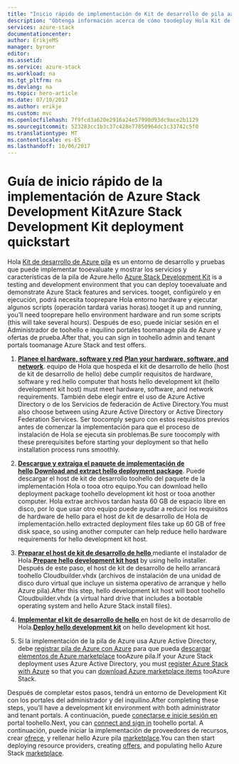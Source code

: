 ```yaml
---
title: "Inicio rápido de implementación de Kit de desarrollo de pila aaaAzure | Documentos de Microsoft"
description: "Obtenga información acerca de cómo toodeploy Hola Kit de desarrollo de pila de Azure"
services: azure-stack
documentationcenter: 
author: ErikjeMS
manager: byronr
editor: 
ms.assetid: 
ms.service: azure-stack
ms.workload: na
ms.tgt_pltfrm: na
ms.devlang: na
ms.topic: hero-article
ms.date: 07/10/2017
ms.author: erikje
ms.custom: mvc
ms.openlocfilehash: 7f9fcd3a620e2916a24e57990d93dc9ace2b1129
ms.sourcegitcommit: 523283cc1b3c37c428e77850964dc1c33742c5f0
ms.translationtype: MT
ms.contentlocale: es-ES
ms.lasthandoff: 10/06/2017
---
```

# <a name="azure-stack-development-kit-deployment-quickstart"></a><span data-ttu-id="cd485-103">Guía de inicio rápido de la implementación de Azure Stack Development Kit</span><span class="sxs-lookup"><span data-stu-id="cd485-103">Azure Stack Development Kit deployment quickstart</span></span>

<span data-ttu-id="cd485-104">Hola [Kit de desarrollo de Azure pila](azure-stack-poc.md) es un entorno de desarrollo y pruebas que puede implementar tooevaluate y mostrar los servicios y características de la pila de Azure.</span><span class="sxs-lookup"><span data-stu-id="cd485-104">hello [Azure Stack Development Kit](azure-stack-poc.md) is a testing and development environment that you can deploy tooevaluate and demonstrate Azure Stack features and services.</span></span> <span data-ttu-id="cd485-105">tooget, configúrelo y en ejecución, podrá necesita tooprepare Hola entorno hardware y ejecutar algunos scripts (operación tardará varias horas).</span><span class="sxs-lookup"><span data-stu-id="cd485-105">tooget it up and running, you’ll need tooprepare hello environment hardware and run some scripts (this will take several hours).</span></span> <span data-ttu-id="cd485-106">Después de eso, puede iniciar sesión en el Administrador de toohello e inquilino portales toomanage pila de Azure y ofertas de prueba.</span><span class="sxs-lookup"><span data-stu-id="cd485-106">After that, you can sign in toohello admin and tenant portals toomanage Azure Stack and test offers.</span></span> 

1. <span data-ttu-id="cd485-107">[**Planee el hardware, software y red**](azure-stack-deploy.md).</span><span class="sxs-lookup"><span data-stu-id="cd485-107">[**Plan your hardware, software, and network**](azure-stack-deploy.md).</span></span> <span data-ttu-id="cd485-108">equipo de Hola que hospeda el kit de desarrollo de hello (host de kit de desarrollo de hello) debe cumplir requisitos de hardware, software y red.</span><span class="sxs-lookup"><span data-stu-id="cd485-108">hello computer that hosts hello development kit (hello development kit host) must meet hardware, software, and network requirements.</span></span> <span data-ttu-id="cd485-109">También debe elegir entre el uso de Azure Active Directory o de los Servicios de federación de Active Directory.</span><span class="sxs-lookup"><span data-stu-id="cd485-109">You must also choose between using Azure Active Directory or Active Directory Federation Services.</span></span> <span data-ttu-id="cd485-110">Ser toocomply seguro con estos requisitos previos antes de comenzar la implementación para que el proceso de instalación de Hola se ejecuta sin problemas.</span><span class="sxs-lookup"><span data-stu-id="cd485-110">Be sure toocomply with these prerequisites before starting your deployment so that hello installation process runs smoothly.</span></span> 

2. <span data-ttu-id="cd485-111">[**Descargue y extraiga el paquete de implementación de hello**](azure-stack-run-powershell-script.md#download-and-extract-the-development-kit).</span><span class="sxs-lookup"><span data-stu-id="cd485-111">[**Download and extract hello deployment package**](azure-stack-run-powershell-script.md#download-and-extract-the-development-kit).</span></span> <span data-ttu-id="cd485-112">Puede descargar el host de kit de desarrollo toohello del paquete de la implementación Hola o tooa otro equipo.</span><span class="sxs-lookup"><span data-stu-id="cd485-112">You can download hello deployment package toohello development kit host or tooa another computer.</span></span> <span data-ttu-id="cd485-113">Hola extrae archivos tardan hasta 60 GB de espacio libre en disco, por lo que usar otro equipo puede ayudar a reducir los requisitos de hardware de hello para el host de kit de desarrollo de Hola de implementación.</span><span class="sxs-lookup"><span data-stu-id="cd485-113">hello extracted deployment files take up 60 GB of free disk space, so using another computer can help reduce hello hardware requirements for hello development kit host.</span></span>

3. <span data-ttu-id="cd485-114">[**Preparar el host de kit de desarrollo de hello** ](azure-stack-run-powershell-script.md#prepare-the-development-kit-host) mediante el instalador de Hola.</span><span class="sxs-lookup"><span data-stu-id="cd485-114">[**Prepare hello development kit host**](azure-stack-run-powershell-script.md#prepare-the-development-kit-host) by using hello installer.</span></span> <span data-ttu-id="cd485-115">Después de este paso, el host de kit de desarrollo de hello arrancará toohello Cloudbuilder.vhdx (archivos de instalación de una unidad de disco duro virtual que incluye un sistema operativo de arranque y hello Azure pila).</span><span class="sxs-lookup"><span data-stu-id="cd485-115">After this step, hello development kit host will boot toohello Cloudbuilder.vhdx (a virtual hard drive that includes a bootable operating system and hello Azure Stack install files).</span></span>

4. <span data-ttu-id="cd485-116">[**Implementar el kit de desarrollo de hello** ](azure-stack-run-powershell-script.md#deploy-the-development-kit) en host de kit de desarrollo de Hola.</span><span class="sxs-lookup"><span data-stu-id="cd485-116">[**Deploy hello development kit**](azure-stack-run-powershell-script.md#deploy-the-development-kit) on hello development kit host.</span></span>

5. <span data-ttu-id="cd485-117">Si la implementación de la pila de Azure usa Azure Active Directory, debe [registrar pila de Azure con Azure](azure-stack-register.md) para que pueda [descargar elementos de Azure marketplace](azure-stack-download-azure-marketplace-item.md) tooAzure pila.</span><span class="sxs-lookup"><span data-stu-id="cd485-117">If your Azure Stack deployment uses Azure Active Directory, you must [register Azure Stack with Azure](azure-stack-register.md) so that you can [download Azure marketplace items](azure-stack-download-azure-marketplace-item.md) tooAzure Stack.</span></span>

<span data-ttu-id="cd485-118">Después de completar estos pasos, tendrá un entorno de Development Kit con los portales del administrador y del inquilino.</span><span class="sxs-lookup"><span data-stu-id="cd485-118">After completing these steps, you’ll have a development kit environment with both administrator and tenant portals.</span></span> <span data-ttu-id="cd485-119">A continuación, puede [conectarse e inicie sesión en](azure-stack-connect-azure-stack.md) portal toohello.</span><span class="sxs-lookup"><span data-stu-id="cd485-119">Next, you can [connect and sign in](azure-stack-connect-azure-stack.md) toohello portal.</span></span> <span data-ttu-id="cd485-120">A continuación, puede iniciar la implementación de proveedores de recursos, crear [ofrece](azure-stack-key-features.md#regions-services-plans-offers-and-subscriptions), y rellenar hello Azure pila [marketplace](azure-stack-marketplace.md).</span><span class="sxs-lookup"><span data-stu-id="cd485-120">You can then start deploying resource providers, creating [offers](azure-stack-key-features.md#regions-services-plans-offers-and-subscriptions), and populating hello Azure Stack [marketplace](azure-stack-marketplace.md).</span></span>
